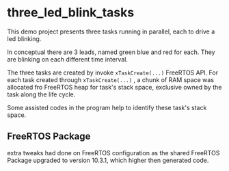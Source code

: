 # three_led_blink_tasks

This demo project presents three tasks running in parallel, each to drive a led blinking. 

In conceptual there are 3 leads, named green blue and red for each. They are blinking on each different time interval. 

The three tasks are created by invoke `xTaskCreate(...)` FreeRTOS API.  For each task created through  `xTaskCreate(...)` , a chunk of RAM space was allocated fro FreeRTOS heap for task's stack space, exclusive owned by the task along the life cycle.

Some assisted codes in the program help to identify these task's stack space.



## FreeRTOS Package 

extra tweaks had done on FreeRTOS configuration as the shared FreeRTOS Package upgraded to version 10.3.1, which higher then generated code. 

